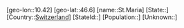 ﻿---
location: [46.6,10.42]
type: City
tags:
- geo/City


SpocWebEntityId: 34473
isDeleted: false
confidential: public

---
[geo-lon::10.42]
[geo-lat::46.6]
[name::St.Maria]
[State::]
[Country::[Switzerland](geo/Continent/Europe/Switzerland.md)]
[StateId::]
[Population::]
[Unknown::]

